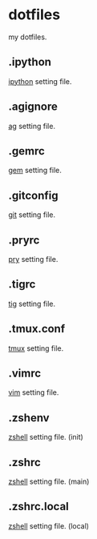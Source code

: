 dotfiles
========

my dotfiles.

.ipython
--------

[ipython](http://ipython.org/) setting file.

.agignore
---------

[ag](https://github.com/ggreer/the_silver_searcher) setting file.

.gemrc
------

[gem](http://rubygems.org/) setting file.

.gitconfig
----------

[git](http://git-scm.com/) setting file.

.pryrc
------

[pry](https://github.com/pry/pry) setting file.

.tigrc
------

[tig](https://github.com/jonas/tig) setting file.

.tmux.conf
----------

[tmux](http://tmux.sourceforge.net/) setting file.

.vimrc
------

[vim](http://www.vim.org/) setting file.

.zshenv
-------

[zshell](http://www.zsh.org/) setting file. (init)

.zshrc
------

[zshell](http://www.zsh.org/) setting file. (main)

.zshrc.local
------------

[zshell](http://www.zsh.org/) setting file. (local)
